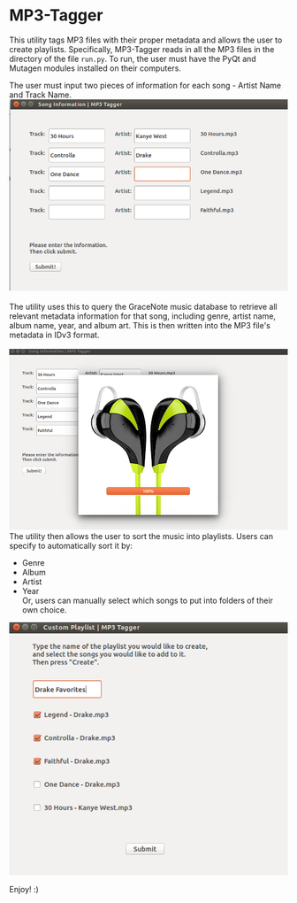 # MP3-Tagger
This utility tags MP3 files with their proper metadata and allows the user to create playlists. Specifically, MP3-Tagger reads in all the MP3 files in the directory of the file ``run.py``. To run, the user must have the PyQt and Mutagen modules installed on their computers.

The user must input two pieces of information for each song - Artist Name and Track Name.<br />
<img src="images/songinfo.png"> <br /><br />
The utility uses this to query the GraceNote music database to retrieve all relevant metadata information for that song, including genre, artist name, album name, year, and album art. This is then written into the MP3 file's metadata in IDv3 format. <br /><br />
<img src="images/loading.png">
The utility then allows the user to sort the music into playlists. Users can specify to automatically sort it by:
  - Genre
  - Album
  - Artist
  - Year <br />
Or, users can manually select which songs to put into folders of their own choice. <br />
<img src="images/playlist.png">

Enjoy! :)
